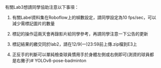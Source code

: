 有關Lab3想請同學協助注意以下事項：  
  
1. 有關Label資料集在Roboflow上的幀數設定，請同學設定為10 fps/sec，可以減少需標記圖片的數量  
  
2. 標記的操作這兩天會再錄影片給同學參考，再請同學注意一下公告的更新  
  
3. 標記結果的繳交同於lab2，請在12/9(一)23:59前上傳.zip檔到E3上  
  
4. 正反手的判斷可以單純檢查球員慣用手於身體左側或右側即可(測資的球員都是右撇子)#   Y O L O v 8 - p o s e - b a d m i n t o n   
 
 
